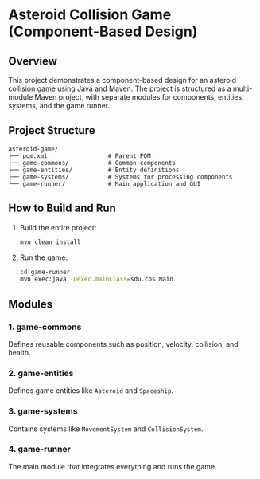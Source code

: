 
# Asteroid Collision Game (Component-Based Design)

## Overview
This project demonstrates a component-based design for an asteroid collision game using Java and Maven. The project is structured as a multi-module Maven project, with separate modules for components, entities, systems, and the game runner.

## Project Structure
```
asteroid-game/
├── pom.xml                 # Parent POM
├── game-commons/           # Common components
├── game-entities/          # Entity definitions
├── game-systems/           # Systems for processing components
└── game-runner/            # Main application and GUI
```

## How to Build and Run
1. Build the entire project:
   ```bash
   mvn clean install
   ```

2. Run the game:
   ```bash
   cd game-runner
   mvn exec:java -Dexec.mainClass=sdu.cbs.Main
   ```

## Modules
### 1. game-commons
Defines reusable components such as position, velocity, collision, and health.

### 2. game-entities
Defines game entities like `Asteroid` and `Spaceship`.

### 3. game-systems
Contains systems like `MovementSystem` and `CollisionSystem`.

### 4. game-runner
The main module that integrates everything and runs the game.
